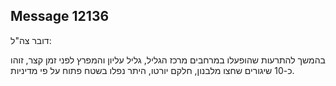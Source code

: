 ## Message 12136

דובר צה"ל:

בהמשך להתרעות שהופעלו במרחבים מרכז הגליל, גליל עליון והמפרץ לפני זמן קצר, זוהו כ-10 שיגורים שחצו מלבנון, חלקם יורטו, היתר נפלו בשטח פתוח על פי מדיניות.

